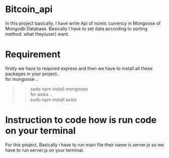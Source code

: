 # Bitcoin_api
In this project basically, I have write Api of nomic currency in Mongoose of Mongodb Database.
Basically I have to set data according to sorting method. what they(user) want.


# Requirement
firstly we have to required express and then we have to install all these packages in your project..<br>
for mongoose ..<br>
  >> sudo npm install mongoose<br>
for axios ..<br>
  >> sudo npm install axios
  

# Instruction to code how is run code on your terminal
For this project, Basically i have to run main file their name is server.js 
so we have to run server.js on your terminal.
